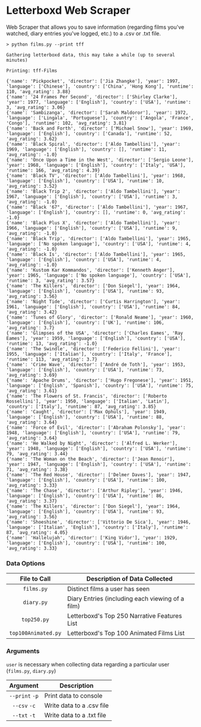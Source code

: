 # Letterboxd Web Scraper

Web Scraper that allows you to save information (regarding films you've watched,
diary entries you've logged, etc.) to a .csv  or .txt file.

```commandline
> python films.py --print tff 

Gathering letterboxd data, this may take a while (up to several minutes)

Printing: tff-Films

{'name': 'Pickpocket', 'director': ['Jia Zhangke'], 'year': 1997, 'language': ['Chinese'], 'country': ['China', 'Hong Kong'], 'runtime': 110, 'avg_rating': 3.88}
{'name': '24 Frames Per Second', 'director': ['Shirley Clarke'], 'year': 1977, 'language': ['English'], 'country': ['USA'], 'runtime': 3, 'avg_rating': 3.06}
{'name': 'Sambizanga', 'director': ['Sarah Maldoror'], 'year': 1972, 'language': ['Lingala', 'Portuguese'], 'country': ['Angola', 'France', 'Congo'], 'runtime': 102, 'avg_rating': 3.81}
{'name': 'Back and Forth', 'director': ['Michael Snow'], 'year': 1969, 'language': ['English'], 'country': ['Canada'], 'runtime': 52, 'avg_rating': 3.62}
{'name': 'Black Spiral', 'director': ['Aldo Tambellini'], 'year': 1969, 'language': ['English'], 'country': [], 'runtime': 11, 'avg_rating': -1.0}
{'name': 'Once Upon a Time in the West', 'director': ['Sergio Leone'], 'year': 1968, 'language': ['English'], 'country': ['Italy', 'USA'], 'runtime': 166, 'avg_rating': 4.39}
{'name': 'Black TV', 'director': ['Aldo Tambellini'], 'year': 1968, 'language': ['English'], 'country': ['USA'], 'runtime': 10, 'avg_rating': 3.52}
{'name': 'Black Trip 2', 'director': ['Aldo Tambellini'], 'year': 1967, 'language': ['English'], 'country': ['USA'], 'runtime': 3, 'avg_rating': -1.0}
{'name': "Black '67", 'director': ['Aldo Tambellini'], 'year': 1967, 'language': ['English'], 'country': [], 'runtime': 0, 'avg_rating': -1.0}
{'name': 'Black Plus X', 'director': ['Aldo Tambellini'], 'year': 1966, 'language': ['English'], 'country': ['USA'], 'runtime': 9, 'avg_rating': -1.0}
{'name': 'Black Trip', 'director': ['Aldo Tambellini'], 'year': 1965, 'language': ['No spoken language'], 'country': ['USA'], 'runtime': 4, 'avg_rating': -1.0}
{'name': 'Black Is', 'director': ['Aldo Tambellini'], 'year': 1965, 'language': ['English'], 'country': ['USA'], 'runtime': 4, 'avg_rating': -1.0}
{'name': 'Kustom Kar Kommandos', 'director': ['Kenneth Anger'], 'year': 1965, 'language': ['No spoken language'], 'country': ['USA'], 'runtime': 3, 'avg_rating': 3.57}
{'name': 'The Killers', 'director': ['Don Siegel'], 'year': 1964, 'language': ['English'], 'country': ['USA'], 'runtime': 93, 'avg_rating': 3.56}
{'name': 'Night Tide', 'director': ['Curtis Harrington'], 'year': 1961, 'language': ['English'], 'country': ['USA'], 'runtime': 84, 'avg_rating': 3.42}
{'name': 'Tunes of Glory', 'director': ['Ronald Neame'], 'year': 1960, 'language': ['English'], 'country': ['UK'], 'runtime': 106, 'avg_rating': 3.7}
{'name': 'Glimpses of the USA', 'director': ['Charles Eames', 'Ray Eames'], 'year': 1959, 'language': ['English'], 'country': ['USA'], 'runtime': 13, 'avg_rating': -1.0}
{'name': 'The Swindle', 'director': ['Federico Fellini'], 'year': 1955, 'language': ['Italian'], 'country': ['Italy', 'France'], 'runtime': 113, 'avg_rating': 3.7}
{'name': 'Crime Wave', 'director': ['André de Toth'], 'year': 1953, 'language': ['English'], 'country': ['USA'], 'runtime': 73, 'avg_rating': 3.69}
{'name': 'Apache Drums', 'director': ['Hugo Fregonese'], 'year': 1951, 'language': ['English', 'Spanish'], 'country': ['USA'], 'runtime': 75, 'avg_rating': 3.61}
{'name': 'The Flowers of St. Francis', 'director': ['Roberto Rossellini'], 'year': 1950, 'language': ['Italian', 'Latin'], 'country': ['Italy'], 'runtime': 87, 'avg_rating': 3.85}
{'name': 'Caught', 'director': ['Max Ophüls'], 'year': 1949, 'language': ['English'], 'country': ['USA'], 'runtime': 88, 'avg_rating': 3.64}
{'name': 'Force of Evil', 'director': ['Abraham Polonsky'], 'year': 1948, 'language': ['English'], 'country': ['USA'], 'runtime': 79, 'avg_rating': 3.64}
{'name': 'He Walked by Night', 'director': ['Alfred L. Werker'], 'year': 1948, 'language': ['English'], 'country': ['USA'], 'runtime': 79, 'avg_rating': 3.44}
{'name': 'The Woman on the Beach', 'director': ['Jean Renoir'], 'year': 1947, 'language': ['English'], 'country': ['USA'], 'runtime': 71, 'avg_rating': 3.38}
{'name': 'The Red House', 'director': ['Delmer Daves'], 'year': 1947, 'language': ['English'], 'country': ['USA'], 'runtime': 100, 'avg_rating': 3.33}
{'name': 'The Chase', 'director': ['Arthur Ripley'], 'year': 1946, 'language': ['English'], 'country': ['USA'], 'runtime': 86, 'avg_rating': 3.37}
{'name': 'The Killers', 'director': ['Don Siegel'], 'year': 1964, 'language': ['English'], 'country': ['USA'], 'runtime': 93, 'avg_rating': 3.56}
{'name': 'Shoeshine', 'director': ['Vittorio De Sica'], 'year': 1946, 'language': ['Italian', 'English'], 'country': ['Italy'], 'runtime': 87, 'avg_rating': 4.05}
{'name': 'Hallelujah', 'director': ['King Vidor'], 'year': 1929, 'language': ['English'], 'country': ['USA'], 'runtime': 100, 'avg_rating': 3.33}

```

### Data Options
|      File to Call       | Description of Data Collected                    |
|:-----------------------:|--------------------------------------------------|
|      ``films.py``       | Distinct films a user has seen                   |
|      ``diary.py``       | Diary Entries (including each viewing of a film) |
|      ``top250.py``      | Letterboxd's Top 250 Narrative Features List     |
|  ``top100Animated.py``  | Letterboxd's Top 100 Animated Films List         |

### Arguments
``user`` is necessary when collecting data regarding a particular user (``films.py``, ``diary.py``)

|      Argument      | Description               |
|:------------------:|---------------------------|
| ``--print`` ``-p`` | Print data to console     |
|  ``--csv`` ``-c``  | Write data to a .csv file |
|  ``--txt`` ``-t``  | Write data to a .txt file |